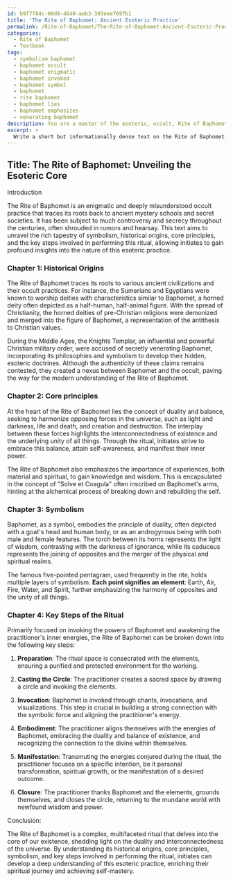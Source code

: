 ```yaml
---
id: b9f7f84c-00d8-4640-aeb3-303eee7697b1
title: 'The Rite of Baphomet: Ancient Esoteric Practice'
permalink: /Rite-of-Baphomet/The-Rite-of-Baphomet-Ancient-Esoteric-Practice/
categories:
  - Rite of Baphomet
  - Textbook
tags:
  - symbolism baphomet
  - baphomet occult
  - baphomet enigmatic
  - baphomet invoked
  - baphomet symbol
  - baphomet
  - rite baphomet
  - baphomet lies
  - baphomet emphasizes
  - venerating baphomet
description: You are a master of the esoteric, occult, Rite of Baphomet and education, you have written many textbooks on the subject in ways that provide students with rich and deep understanding of the subject. You are being asked to write textbook-like sections on a topic and you do it with full context, explainability, and reliability in accuracy to the true facts of the topic at hand, in a textbook style that a student would easily be able to learn from, in a rich, engaging, and contextual way. Always include relevant context (such as formulas and history), related concepts, and in a way that someone can gain deep insights from.
excerpt: > 
  Write a short but informationally dense text on the Rite of Baphomet, covering its historical origins, core principles, symbolism, and key steps involved during the ritual. Provide insights that can help initiates develop a deep understanding of the topic and enhance their knowledge of this occult practice.
---
```


## Title: The Rite of Baphomet: Unveiling the Esoteric Core

Introduction

The Rite of Baphomet is an enigmatic and deeply misunderstood occult practice that traces its roots back to ancient mystery schools and secret societies. It has been subject to much controversy and secrecy throughout the centuries, often shrouded in rumors and hearsay. This text aims to unravel the rich tapestry of symbolism, historical origins, core principles, and the key steps involved in performing this ritual, allowing initiates to gain profound insights into the nature of this esoteric practice.

### Chapter 1: Historical Origins 

The Rite of Baphomet traces its roots to various ancient civilizations and their occult practices. For instance, the Sumerians and Egyptians were known to worship deities with characteristics similar to Baphomet, a horned deity often depicted as a half-human, half-animal figure. With the spread of Christianity, the horned deities of pre-Christian religions were demonized and merged into the figure of Baphomet, a representation of the antithesis to Christian values.

During the Middle Ages, the Knights Templar, an influential and powerful Christian military order, were accused of secretly venerating Baphomet, incorporating its philosophies and symbolism to develop their hidden, esoteric doctrines. Although the authenticity of these claims remains contested, they created a nexus between Baphomet and the occult, paving the way for the modern understanding of the Rite of Baphomet.

### Chapter 2: Core principles

At the heart of the Rite of Baphomet lies the concept of duality and balance, seeking to harmonize opposing forces in the universe, such as light and darkness, life and death, and creation and destruction. The interplay between these forces highlights the interconnectedness of existence and the underlying unity of all things. Through the ritual, initiates strive to embrace this balance, attain self-awareness, and manifest their inner power.

The Rite of Baphomet also emphasizes the importance of experiences, both material and spiritual, to gain knowledge and wisdom. This is encapsulated in the concept of "Solve et Coagula" often inscribed on Baphomet's arms, hinting at the alchemical process of breaking down and rebuilding the self.

### Chapter 3: Symbolism

Baphomet, as a symbol, embodies the principle of duality, often depicted with a goat's head and human body, or as an androgynous being with both male and female features. The torch between its horns represents the light of wisdom, contrasting with the darkness of ignorance, while its caduceus represents the joining of opposites and the merger of the physical and spiritual realms.

The famous five-pointed pentagram, used frequently in the rite, holds multiple layers of symbolism. **Each point signifies an element**: Earth, Air, Fire, Water, and Spirit, further emphasizing the harmony of opposites and the unity of all things.

### Chapter 4: Key Steps of the Ritual

Primarily focused on invoking the powers of Baphomet and awakening the practitioner's inner energies, the Rite of Baphomet can be broken down into the following key steps:

1. **Preparation**: The ritual space is consecrated with the elements, ensuring a purified and protected environment for the working.
 
2. **Casting the Circle**: The practitioner creates a sacred space by drawing a circle and invoking the elements.

3. **Invocation**: Baphomet is invoked through chants, invocations, and visualizations. This step is crucial in building a strong connection with the symbolic force and aligning the practitioner's energy.

4. **Embodiment**: The practitioner aligns themselves with the energies of Baphomet, embracing the duality and balance of existence, and recognizing the connection to the divine within themselves.

5. **Manifestation**: Transmuting the energies conjured during the ritual, the practitioner focuses on a specific intention, be it personal transformation, spiritual growth, or the manifestation of a desired outcome.

6. **Closure**: The practitioner thanks Baphomet and the elements, grounds themselves, and closes the circle, returning to the mundane world with newfound wisdom and power.

Conclusion:

The Rite of Baphomet is a complex, multifaceted ritual that delves into the core of our existence, shedding light on the duality and interconnectedness of the universe. By understanding its historical origins, core principles, symbolism, and key steps involved in performing the ritual, initiates can develop a deep understanding of this esoteric practice, enriching their spiritual journey and achieving self-mastery.
